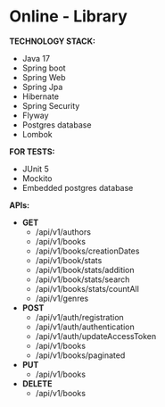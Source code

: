 # Online - Library

__TECHNOLOGY STACK:__
* Java 17
* Spring boot
* Spring Web
* Spring Jpa
* Hibernate
* Spring Security
* Flyway
* Postgres database
* Lombok

__FOR TESTS:__
* JUnit 5
* Mockito
* Embedded postgres database

__APIs:__
* __GET__
  * /api/v1/authors
  * /api/v1/books
  * /api/v1/books/creationDates
  * /api/v1/book/stats
  * /api/v1/book/stats/addition
  * /api/v1/book/stats/search
  * /api/v1/books/stats/countAll
  * /api/v1/genres
* __POST__
  * /api/v1/auth/registration
  * /api/v1/auth/authentication
  * /api/v1/auth/updateAccessToken
  * /api/v1/books
  * /api/v1/books/paginated
* __PUT__
  * /api/v1/books
* __DELETE__
  * /api/v1/books
